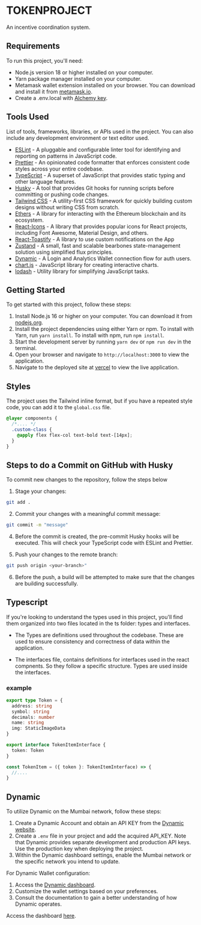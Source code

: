 # TOKENPROJECT

An incentive coordination system.

## Requirements

To run this project, you'll need:

- Node.js version 18 or higher installed on your computer.
- Yarn package manager installed on your computer.
- Metamask wallet extension installed on your browser. You can download and install it from [metamask.io](https://metamask.io/).
- Create a .env.local with [Alchemy key](https://dashboard.alchemy.com/).

## Tools Used

List of tools, frameworks, libraries, or APIs used in the project. You can also include any development environment or text editor used.

- [ESLint](https://eslint.org/) - A pluggable and configurable linter tool for identifying and reporting on patterns in JavaScript code.
- [Prettier](https://prettier.io/) - An opinionated code formatter that enforces consistent code styles across your entire codebase.
- [TypeScript](https://www.typescriptlang.org/) - A superset of JavaScript that provides static typing and other language features.
- [Husky](https://typicode.github.io/husky/) - A tool that provides Git hooks for running scripts before committing or pushing code changes.
- [Tailwind CSS](https://tailwindcss.com/) - A utility-first CSS framework for quickly building custom designs without writing CSS from scratch.
- [Ethers](https://docs.ethers.io/v5/) - A library for interacting with the Ethereum blockchain and its ecosystem.
- [React-Icons](https://react-icons.github.io/react-icons/) - A library that provides popular icons for React projects, including Font Awesome, Material Design, and others.
- [React-Toastify](https://fkhadra.github.io/react-toastify/introduction/) - A library to use custom notifications on the App
- [Zustand](https://github.com/pmndrs/zustand) - A small, fast and scalable bearbones state-management solution using simplified flux principles.
- [Dynamic](https://www.dynamic.xyz/) - A Login and Analytics Wallet connection flow for auth users.
- [chart.js](https://www.chartjs.org) - JavaScript library for creating interactive charts.
- [lodash](https://lodash.com/) - Utility library for simplifying JavaScript tasks.

## Getting Started

To get started with this project, follow these steps:

1. Install Node.js 16 or higher on your computer. You can download it from [nodejs.org](https://nodejs.org/).
2. Install the project dependencies using either Yarn or npm. To install with Yarn, run `yarn install`. To install with npm, run `npm install`.
3. Start the development server by running `yarn dev` or `npm run dev` in the terminal.
4. Open your browser and navigate to `http://localhost:3000` to view the application.
5. Navigate to the deployed site at [vercel](https://survey-indol.vercel.app/) to view the live application.

## Styles

The project uses the Tailwind inline format, but if you have a repeated style code, you can add it to the `global.css` file.

```css
@layer components {
  /*.... */
  .custom-class {
    @apply flex flex-col text-bold text-[14px];
  }
}
```

## Steps to do a Commit on GitHub with Husky

To commit new changes to the repository, follow the steps below

1. Stage your changes:

```bash
git add .
```

2. Commit your changes with a meaningful commit message:

```bash
git commit -m "message"
```

4. Before the commit is created, the pre-commit Husky hooks will be executed. This will check your TypeScript code with ESLint and Prettier.

5. Push your changes to the remote branch:

```bash
git push origin <your-branch>"
```

6. Before the push, a build will be attempted to make sure that the changes are building successfully.

## Typescript

If you're looking to understand the types used in this project, you'll find them organized into two files located in the ts folder: types and interfaces.

- The Types are definitions used throughout the codebase. These are used to ensure consistency and correctness of data within the application.

- The interfaces file, contains definitions for interfaces used in the react compnents. So they follow a specific structure. Types are used inside the interfaces.

### example

```typescript
export type Token = {
  address: string
  symbol: string
  decimals: number
  name: string
  img: StaticImageData
}

export interface TokenItemInterface {
  token: Token
}

const TokenItem = ({ token }: TokenItemInterface) => {
  //....
}
```

## Dynamic

To utilize Dynamic on the Mumbai network, follow these steps:

1. Create a Dynamic Account and obtain an API KEY from the [Dynamic website](https://app.dynamic.xyz/dashboard/overview).
2. Create a `.env` file in your project and add the acquired API_KEY. Note that Dynamic provides separate development and production API keys. Use the production key when deploying the project.
3. Within the Dynamic dashboard settings, enable the Mumbai network or the specific network you intend to update.

For Dynamic Wallet configuration:

1. Access the [Dynamic dashboard](https://app.dynamic.xyz/dashboard/overview).
2. Customize the wallet settings based on your preferences.
3. Consult the documentation to gain a better understanding of how Dynamic operates.

Access the dashboard [here](https://app.dynamic.xyz/dashboard/overview).
